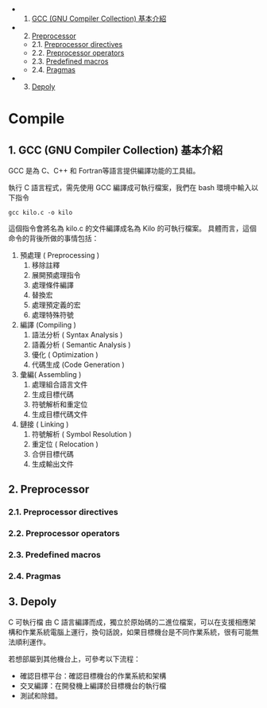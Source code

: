 <!-- vscode-markdown-toc -->
* 1. [GCC (GNU Compiler Collection) 基本介紹](#GCCGNUCompilerCollection)
* 2. [Preprocessor](#Preprocessor)
	* 2.1. [Preprocessor directives](#Preprocessordirectives)
	* 2.2. [Preprocessor operators](#Preprocessoroperators)
	* 2.3. [Predefined macros](#Predefinedmacros)
	* 2.4. [Pragmas](#Pragmas)
* 3. [Depoly](#Depoly)

<!-- vscode-markdown-toc-config
	numbering=true
	autoSave=true
	/vscode-markdown-toc-config -->
<!-- /vscode-markdown-toc -->
# Compile

##  1. <a name='GCCGNUCompilerCollection'></a>GCC (GNU Compiler Collection) 基本介紹
GCC 是為 C、C++ 和 Fortran等語言提供編譯功能的工具組。

執行 C 語言程式，需先使用 GCC 編譯成可執行檔案，我們在 bash 環境中輸入以下指令

    gcc kilo.c -o kilo

這個指令會將名為 kilo.c 的文件編譯成名為 Kilo 的可執行檔案。
具體而言，這個命令的背後所做的事情包括：

1. 預處理 ( Preprocessing )
   1. 移除註釋
   2. 展開預處理指令
   3. 處理條件編譯
   4. 替換宏
   5. 處理預定義的宏
   6. 處理特殊符號
2. 編譯 (Compiling )
   1. 語法分析 ( Syntax Analysis )
   2. 語義分析 ( Semantic Analysis )
   3. 優化 ( Optimization )
   4. 代碼生成 (Code Generation )
3. 彙編( Assembling )
   1. 處理組合語言文件
   2. 生成目標代碼
   3. 符號解析和重定位
   4. 生成目標代碼文件
4. 鏈接 ( Linking )
   1. 符號解析 ( Symbol Resolution )
   2. 重定位 ( Relocation )
   3. 合併目標代碼
   4. 生成輸出文件
   
##  2. <a name='Preprocessor'></a>Preprocessor

###  2.1. <a name='Preprocessordirectives'></a>Preprocessor directives
###  2.2. <a name='Preprocessoroperators'></a>Preprocessor operators
###  2.3. <a name='Predefinedmacros'></a>Predefined macros
###  2.4. <a name='Pragmas'></a>Pragmas

##  3. <a name='Depoly'></a>Depoly
C 可執行檔 由 C 語言編譯而成，獨立於原始碼的二進位檔案，可以在支援相應架構和作業系統電腦上運行，換句話說，如果目標機台是不同作業系統，很有可能無法順利運作。

若想部屬到其他機台上，可參考以下流程：
* 確認目標平台：確認目標機台的作業系統和架構
* 交叉編譯：在開發機上編譯於目標機台的執行檔
* 測試和除錯。